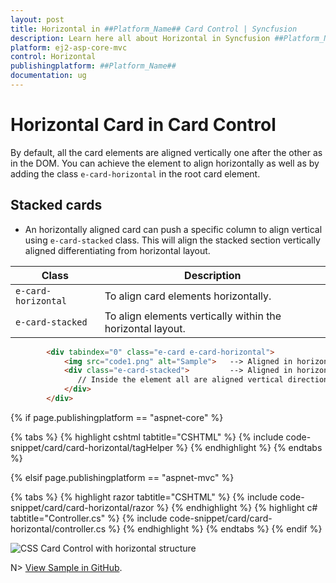 ```yaml
---
layout: post
title: Horizontal in ##Platform_Name## Card Control | Syncfusion
description: Learn here all about Horizontal in Syncfusion ##Platform_Name## Card control of Syncfusion Essential JS 2 and more.
platform: ej2-asp-core-mvc
control: Horizontal
publishingplatform: ##Platform_Name##
documentation: ug
---
```



# Horizontal Card in Card Control

By default, all the card elements are aligned vertically one after the other as in the DOM. You can achieve the element to align horizontally as well as by adding the class `e-card-horizontal` in the root card element.

## Stacked cards

* An horizontally aligned card can push a specific column to align vertical using `e-card-stacked` class. This will align the stacked section vertically aligned differentiating from horizontal layout.

Class   | Description
------------ | -------------
`e-card-horizontal` | To align card elements horizontally.
`e-card-stacked` | To align elements vertically within the horizontal layout.

```html
        <div tabindex="0" class="e-card e-card-horizontal">
            <img src="code1.png" alt="Sample">   --> Aligned in horizontal
            <div class="e-card-stacked">         --> Aligned in horizontal
               // Inside the element all are aligned vertical directions
            </div>
        </div>
```

{% if page.publishingplatform == "aspnet-core" %}

{% tabs %}
{% highlight cshtml tabtitle="CSHTML" %}
{% include code-snippet/card/card-horizontal/tagHelper %}
{% endhighlight %}
{% endtabs %}

{% elsif page.publishingplatform == "aspnet-mvc" %}

{% tabs %}
{% highlight razor tabtitle="CSHTML" %}
{% include code-snippet/card/card-horizontal/razor %}
{% endhighlight %}
{% highlight c# tabtitle="Controller.cs" %}
{% include code-snippet/card/card-horizontal/controller.cs %}
{% endhighlight %}
{% endtabs %}
{% endif %}


![CSS Card Control with horizontal structure](./images/card-horizontal.PNG)

N> [View Sample in GitHub](https://github.com/SyncfusionExamples/ASP-NET-Core-UG-Examples/tree/main/Card/CardUGSample).